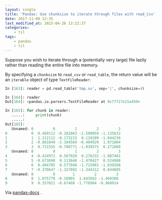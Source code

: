 ```yaml
---
layout: single
title: 'Pandas: Use chunksize to iterate through files with read_Csv'
date: 2017-11-09 12:35
last_modified_at: 2023-04-26 13:22:37
categories:
    - til
tags:
    - pandas
    - til
---
```


Suppose you wish to iterate through a (potentially very large) file lazily rather than
reading the entire file into memory.

By specifying a `chunksize` to `read_csv` or `read_table`, the return value will be an
`iterable` object of type `TextFileReader`:

```python
In [163]: reader = pd.read_table('tmp.sv', sep='|', chunksize=4)

In [164]: reader
Out[164]: <pandas.io.parsers.TextFileReader at 0x7ff27e15a450>

In [165]: for chunk in reader:
   .....:     print(chunk)
   .....:
Out[165]:
   Unnamed: 0         0         1         2         3
0           0  0.469112 -0.282863 -1.509059 -1.135632
1           1  1.212112 -0.173215  0.119209 -1.044236
2           2 -0.861849 -2.104569 -0.494929  1.071804
3           3  0.721555 -0.706771 -1.039575  0.271860
   Unnamed: 0         0         1         2         3
4           4 -0.424972  0.567020  0.276232 -1.087401
5           5 -0.673690  0.113648 -1.478427  0.524988
6           6  0.404705  0.577046 -1.715002 -1.039268
7           7 -0.370647 -1.157892 -1.344312  0.844885
   Unnamed: 0         0        1         2         3
8           8  1.075770 -0.10905  1.643563 -1.469388
9           9  0.357021 -0.67460 -1.776904 -0.968914
```

Via
[pandas-docs](http://pandas.pydata.org/pandas-docs/stable/io.html#iterating-through-files-chunk-by-chunk)
.
